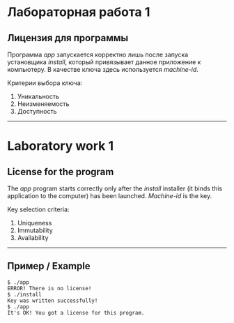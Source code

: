# Лабораторная работа 1

## Лицензия для программы

Программа _app_ запускается корректно лишь после запуска установщика _install_, который привязывает данное приложение к компьютеру. В качестве ключа здесь используется _machine-id_.

Критерии выбора ключа:

1. Уникальность
2. Неизменяемость
3. Доступность

---

# Laboratory work 1

## License for the program

The _app_ program starts correctly only after the _install_ installer (it binds this application to the computer) has been launched. _Machine-id_ is the key.

Key selection criteria:

1. Uniqueness
2. Immutability
3. Availability

---

## Пример / Example

```
$ ./app
ERROR! There is no license!
$ ./install
Key was written successfully!
$ ./app
It's OK! You got a license for this program.
```